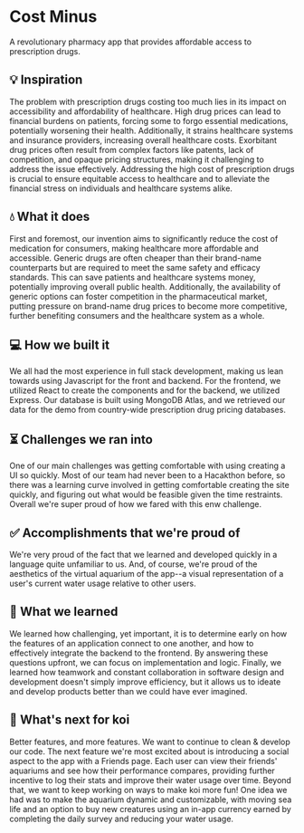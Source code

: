 # Cost Minus
A revolutionary pharmacy app that provides affordable access to prescription drugs.

## 💡 Inspiration
The problem with prescription drugs costing too much lies in its impact on accessibility and affordability of healthcare. High drug prices can lead to financial burdens on patients, forcing some to forgo essential medications, potentially worsening their health. Additionally, it strains healthcare systems and insurance providers, increasing overall healthcare costs. Exorbitant drug prices often result from complex factors like patents, lack of competition, and opaque pricing structures, making it challenging to address the issue effectively. Addressing the high cost of prescription drugs is crucial to ensure equitable access to healthcare and to alleviate the financial stress on individuals and healthcare systems alike.

## 💧 What it does
First and foremost, our invention aims to significantly reduce the cost of medication for consumers, making healthcare more affordable and accessible. Generic drugs are often cheaper than their brand-name counterparts but are required to meet the same safety and efficacy standards. This can save patients and healthcare systems money, potentially improving overall public health. Additionally, the availability of generic options can foster competition in the pharmaceutical market, putting pressure on brand-name drug prices to become more competitive, further benefiting consumers and the healthcare system as a whole.

## 💻 How we built it
We all had the most experience in full stack development, making us lean towards using Javascript for the front and backend. For the frontend, we utilized React to create the components and for the backend, we utilized Express. Our database is built using MongoDB Atlas, and we retrieved our data for the demo from country-wide prescription drug pricing databases.

## ⏳ Challenges we ran into
One of our main challenges was getting comfortable with using creating a UI so quickly. Most of our team had never been to a Hacakthon before, so there was a learning curve involved in getting comfortable creating the site quickly, and figuring out what would be feasible given the time restraints. Overall we're super proud of how we fared with this enw challenge.

## ✅ Accomplishments that we're proud of
We're very proud of the fact that we learned and developed quickly in a language quite unfamiliar to us. And, of course, we're proud of the aesthetics of the virtual aquarium of the app--a visual representation of a user's current water usage relative to other users.

## 🤔 What we learned
We learned how challenging, yet important, it is to determine early on how the features of an application connect to one another, and how to effectively integrate the backend to the frontend. By answering these questions upfront, we can focus on implementation and logic. Finally, we learned how teamwork and constant collaboration in software design and development doesn't simply improve efficiency, but it allows us to ideate and develop products better than we could have ever imagined.

## 🌊 What's next for koi
Better features, and more features. We want to continue to clean & develop our code. The next feature we're most excited about is introducing a social aspect to the app with a Friends page. Each user can view their friends' aquariums and see how their performance compares, providing further incentive to log their stats and improve their water usage over time. Beyond that, we want to keep working on ways to make koi more fun! One idea we had was to make the aquarium dynamic and customizable, with moving sea life and an option to buy new creatures using an in-app currency earned by completing the daily survey and reducing your water usage.
